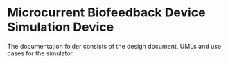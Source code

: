 # Microcurrent Biofeedback Device Simulation Device

The documentation folder consists of the design document, UMLs and use cases for the simulator. 